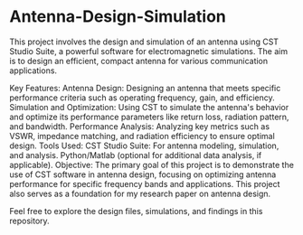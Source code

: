 # Antenna-Design-Simulation



This project involves the design and simulation of an antenna using CST Studio Suite, a powerful software for electromagnetic simulations. The aim is to design an efficient, compact antenna for various communication applications.

Key Features:
Antenna Design: Designing an antenna that meets specific performance criteria such as operating frequency, gain, and efficiency.
Simulation and Optimization: Using CST to simulate the antenna's behavior and optimize its performance parameters like return loss, radiation pattern, and bandwidth.
Performance Analysis: Analyzing key metrics such as VSWR, impedance matching, and radiation efficiency to ensure optimal design.
Tools Used:
CST Studio Suite: For antenna modeling, simulation, and analysis.
Python/Matlab (optional for additional data analysis, if applicable).
Objective:
The primary goal of this project is to demonstrate the use of CST software in antenna design, focusing on optimizing antenna performance for specific frequency bands and applications. This project also serves as a foundation for my research paper on antenna design.

Feel free to explore the design files, simulations, and findings in this repository.
